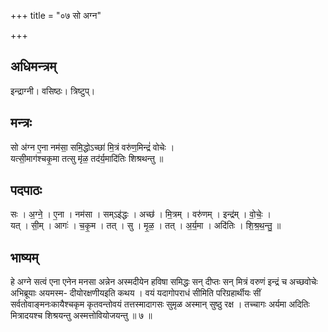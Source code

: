 +++
title = "०७ सो अग्न"

+++
## अधिमन्त्रम्
इन्द्राग्नी। वसिष्ठः। त्रिष्टुप्।

## मन्त्रः
सो अ॑ग्न ए॒ना नम॑सा॒ समि॒द्धोऽच्छा॑ मि॒त्रं वरु॑ण॒मिन्द्रं॑ वोचेः ।  
यत्सी॒माग॑श्चकृ॒मा तत्सु मृ॑ळ॒ तद॑र्य॒मादि॑तिः शिश्रथन्तु ॥

## पदपाठः
सः । अ॒ग्ने॒ । ए॒ना । नम॑सा । सम्ऽइ॑द्धः । अच्छ॑ । मि॒त्रम् । वरु॑णम् । इन्द्र॑म् । वो॒चेः॒ ।  
यत् । सी॒म् । आगः॑ । च॒कृ॒म । तत् । सु । मृ॒ळ॒ । तत् । अ॒र्य॒मा । अदि॑तिः । शि॒श्र॒थ॒न्तु॒ ॥

## भाष्यम्
हे अग्ने सत्वं एना एनेन मनसा अन्नेन अस्मदीयेन हविषा समिद्धः सन् दीप्तः सन् मित्रं वरुणं इन्द्रं च अच्छवोचेः अभिब्रूयाः अयमस्म- दीयोरक्षणीयइति कथय । वयं यदागोपराधं सीमिति परिग्रहार्थीयः सीं सर्वतोवाङ्मनःकायैश्चकृम कृतवन्तोवयं तत्तस्मादागसः सुमृळ अस्मान् सुष्ठु रक्ष । तच्चागः अर्यमा अदितिः मित्रादयश्च शिश्रयन्तु अस्मत्तोवियोजयन्तु ॥ ७ ॥